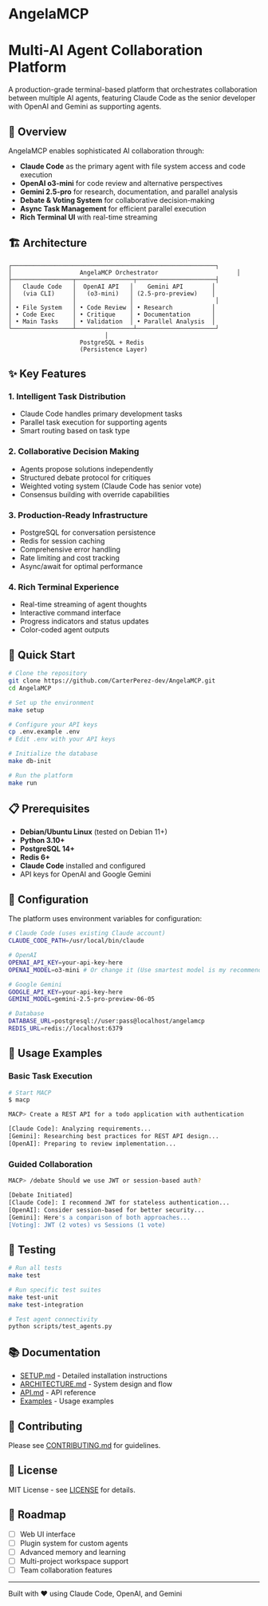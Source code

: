 # AngelaMCP
# Multi-AI Agent Collaboration Platform

A production-grade terminal-based platform that orchestrates collaboration between multiple AI agents, featuring Claude Code as the senior developer with OpenAI and Gemini as supporting agents.

## 🎯 Overview

AngelaMCP enables sophisticated AI collaboration through:
- **Claude Code** as the primary agent with file system access and code execution
- **OpenAI o3-mini** for code review and alternative perspectives
- **Gemini 2.5-pro** for research, documentation, and parallel analysis
- **Debate & Voting System** for collaborative decision-making
- **Async Task Management** for efficient parallel execution
- **Rich Terminal UI** with real-time streaming

## 🏗️ Architecture

```
┌─────────────────────────────────────────────────────────┐
│                   AngelaMCP Orchestrator                      │
├─────────────────┬────────────────┬──────────────────────┤
│   Claude Code   │  OpenAI API   │    Gemini API        │
│   (via CLI)     │   (o3-mini)   │ (2.5-pro-preview)    │
│                 │               │                       │
│ • File System   │ • Code Review │ • Research           │
│ • Code Exec     │ • Critique    │ • Documentation      │
│ • Main Tasks    │ • Validation  │ • Parallel Analysis  │
└─────────────────┴────────────────┴──────────────────────┘
                           │
                    PostgreSQL + Redis
                    (Persistence Layer)
```

## ✨ Key Features

### 1. **Intelligent Task Distribution**
- Claude Code handles primary development tasks
- Parallel task execution for supporting agents
- Smart routing based on task type

### 2. **Collaborative Decision Making**
- Agents propose solutions independently
- Structured debate protocol for critiques
- Weighted voting system (Claude Code has senior vote)
- Consensus building with override capabilities

### 3. **Production-Ready Infrastructure**
- PostgreSQL for conversation persistence
- Redis for session caching
- Comprehensive error handling
- Rate limiting and cost tracking
- Async/await for optimal performance

### 4. **Rich Terminal Experience**
- Real-time streaming of agent thoughts
- Interactive command interface
- Progress indicators and status updates
- Color-coded agent outputs

## 🚀 Quick Start

```bash
# Clone the repository
git clone https://github.com/CarterPerez-dev/AngelaMCP.git
cd AngelaMCP

# Set up the environment
make setup

# Configure your API keys
cp .env.example .env
# Edit .env with your API keys

# Initialize the database
make db-init

# Run the platform
make run
```

## 📋 Prerequisites

- **Debian/Ubuntu Linux** (tested on Debian 11+)
- **Python 3.10+**
- **PostgreSQL 14+**
- **Redis 6+**
- **Claude Code** installed and configured
- API keys for OpenAI and Google Gemini

## 🔧 Configuration

The platform uses environment variables for configuration:

```bash
# Claude Code (uses existing Claude account)
CLAUDE_CODE_PATH=/usr/local/bin/claude

# OpenAI
OPENAI_API_KEY=your-api-key-here
OPENAI_MODEL=o3-mini # Or change it (Use smartest model is my recommendation)

# Google Gemini
GOOGLE_API_KEY=your-api-key-here
GEMINI_MODEL=gemini-2.5-pro-preview-06-05

# Database
DATABASE_URL=postgresql://user:pass@localhost/angelamcp
REDIS_URL=redis://localhost:6379
```

## 📖 Usage Examples

### Basic Task Execution
```bash
# Start MACP
$ macp

MACP> Create a REST API for a todo application with authentication

[Claude Code]: Analyzing requirements...
[Gemini]: Researching best practices for REST API design...
[OpenAI]: Preparing to review implementation...
```

### Guided Collaboration
```bash
MACP> /debate Should we use JWT or session-based auth?

[Debate Initiated]
[Claude Code]: I recommend JWT for stateless authentication...
[OpenAI]: Consider session-based for better security...
[Gemini]: Here's a comparison of both approaches...
[Voting]: JWT (2 votes) vs Sessions (1 vote)
```

## 🧪 Testing

```bash
# Run all tests
make test

# Run specific test suites
make test-unit
make test-integration

# Test agent connectivity
python scripts/test_agents.py
```

## 📚 Documentation

- [SETUP.md](./SETUP.md) - Detailed installation instructions
- [ARCHITECTURE.md](./ARCHITECTURE.md) - System design and flow
- [API.md](./docs/API.md) - API reference
- [Examples](./docs/examples/) - Usage examples

## 🤝 Contributing

Please see [CONTRIBUTING.md](./docs/CONTRIBUTING.md) for guidelines.

## 📄 License

MIT License - see [LICENSE](./LICENSE) for details.

## 🔮 Roadmap

- [ ] Web UI interface
- [ ] Plugin system for custom agents
- [ ] Advanced memory and learning
- [ ] Multi-project workspace support
- [ ] Team collaboration features

---

Built with ❤️ using Claude Code, OpenAI, and Gemini

